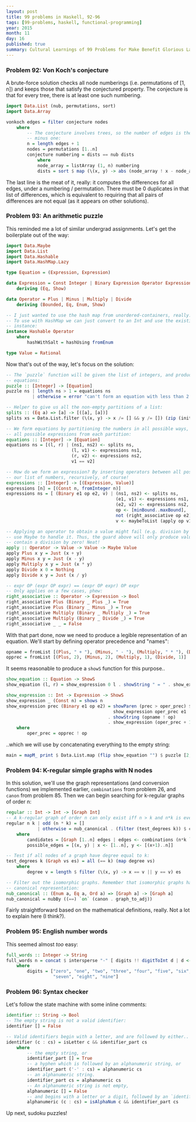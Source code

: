 ```yaml
---
layout: post
title: 99 problems in Haskell, 92-96
tags: [99-problems, haskell, functional-programming]
year: 2015
month: 11
day: 16
published: true
summary: Cultural Learnings of 99 Problems for Make Benefit Glorious Language of Haskell
---
```


### Problem 92: Von Koch's conjecture

A brute-force solution checks all node numberings (i.e. permutations of [1, n]) and keeps
those that satisfy the conjectured property. The conjecture is that for every tree, there
is at least one such numbering.

```haskell
import Data.List (nub, permutations, sort)
import Data.Array

vonkoch edges = filter conjecture nodes
    where
        -- The conjecture involves trees, so the number of edges is the number of vertices
        -- minus one:
        n = length edges + 1
        nodes = permutations [1..n]
        conjecture numbering = dists == nub dists
            where
            node_array = listArray (1, n) numbering
            dists = sort $ map (\(x, y) -> abs (node_array ! x - node_array ! y)) edges
```

The last line is the meat of it, really: it computes the differences for all edges, under
a numbering / permutation. There must be 0 duplicates in that list of differences, which
is equivalent to requiring that all pairs of differences are not equal (as it appears on
other solutions).

### Problem 93: An arithmetic puzzle

This reminded me a lot of similar undergrad assignments. Let's get the boilerplate out of
the way:

```haskell
import Data.Maybe
import Data.List
import Data.Hashable
import Data.HashMap.Lazy

type Equation = (Expression, Expression)

data Expression = Const Integer | Binary Expression Operator Expression
    deriving (Eq, Show)

data Operator = Plus | Minus | Multiply | Divide
    deriving (Bounded, Eq, Enum, Show)

-- I just wanted to use the hash map from unordered-containers, really.
-- To use with HashMap we can just convert to an Int and use the existing Hashable
-- instance:
instance Hashable Operator
    where
        hashWithSalt = hashUsing fromEnum

type Value = Rational
```

Now that's out of the way, let's focus on the solution:

```haskell
-- The `puzzle` function will be given the list of integers, and produce all the
-- equations:
puzzle :: [Integer] -> [Equation]
puzzle ns | length ns > 1 = equations ns
          | otherwise = error "can't form an equation with less than 2 numbers!"

-- Helper to give us all the non-empty partitions of a list:
splits :: (Eq a) => [a] -> [([a], [a])]
splits xs = Data.List.filter (\(x, y) -> x /= [] && y /= []) (zip (inits xs) (tails xs))

-- We form equations by partitioning the numbers in all possible ways, and then producing
-- all possible expressions from each partition:
equations :: [Integer] -> [Equation]
equations ns = [(l, r) | (ns1, ns2) <- splits ns,
                         (l, v1) <- expressions ns1,
                         (r, v2) <- expressions ns2,
                         v1 == v2]

-- How do we form an expression? By inserting operators between all possible partitions of
-- our list of numbers, recursively, of course!
expressions :: [Integer] -> [(Expression, Value)]
expressions [n] = [(Const n, fromInteger n)]
expressions ns = [ (Binary e1 op e2, v) | (ns1, ns2) <- splits ns,
                                          (e1, v1) <- expressions ns1,
                                          (e2, v2) <- expressions ns2,
                                          op <- [minBound..maxBound],
                                          not (right_associative op e2),
                                          v <- maybeToList (apply op v1 v2)]

-- Applying an operator to obtain a value might fail (e.g. division by zero), so we will
-- use Maybe to handle it. Thus, the guard above will only produce values `v` which do not
-- contain a division by zero! Neat!
apply :: Operator -> Value -> Value -> Maybe Value
apply Plus x y = Just (x + y)
apply Minus x y = Just (x - y)
apply Multiply x y = Just (x * y)
apply Divide x 0 = Nothing
apply Divide x y = Just (x / y)

-- expr OP (expr OP expr) == (expr OP expr) OP expr
-- Only applies on a few cases, phew:
right_associative :: Operator -> Expression -> Bool
right_associative Plus (Binary _ Plus _) = True
right_associative Plus (Binary _ Minus _) = True
right_associative Multiply (Binary _ Multiply _) = True
right_associative Multiply (Binary _ Divide _) = True
right_associative _ _ = False
```

With that part done, now we need to produce a legible representation of an equation. We'll
start by defining operator precedence and "names":

```haskell
opname = fromList [(Plus, " + "), (Minus, " - "), (Multiply, " * "), (Divide, " / ")]
opprec = fromList [(Plus, 2), (Minus, 2), (Multiply, 1), (Divide, 1)]
```

It seems reasonable to produce a `showS` function for this purpose..

```haskell
show_equation :: Equation -> ShowS
show_equation (l, r) = show_expression 0 l . showString " = " . show_expression 0 r

show_expression :: Int -> Expression -> ShowS
show_expression _ (Const n) = shows n
show_expression prec (Binary e1 op e2) = showParen (prec > oper_prec) $
                                         show_expression oper_prec e1
                                       . showString (opname ! op)
                                       . show_expression (oper_prec + 1) e2
    where
        oper_prec = opprec ! op
```

..which we will use by concatenating everything to the empty string:

```haskell
main = mapM_ print $ Data.List.map (flip show_equation "") $ puzzle [2, 3, 5, 7, 11]
```

### Problem 94: K-regular simple graphs with N nodes

In this solution, we'll use the graph representations (and conversion functions) we
implemented earlier, `combinations` from problem 26, and `canon` from problem 85. Then we
can begin searching for k-regular graphs of order n:

```haskell
regular :: Int -> Int -> [Graph Int]
-- A k-regular graph of order n can only exist iff n > k and n*k is even:
regular n k | odd (n * k) = []
            | otherwise = nub_canonical . (filter (test_degrees k)) $ candidates
    where
        candidates = [Graph [1..n] edges | edges <- combinations (n*k `div` 2) possible_edges]
        possible_edges = [(x, y) | x <- [1..n], y <- [(x+1)..n]]

-- Test if all nodes of a graph have degree equal to k:
test_degrees k (Graph vs es) = all (== k) (map degree vs)
    where
        degree v = length $ filter (\(x, y) -> x == v || y == v) es

-- Filter out the isomorphic graphs. Remember that isomorphic graphs have the same
-- canonical representation:
nub_canonical :: (Enum a, Eq a, Ord a) => [Graph a] -> [Graph a]
nub_canonical = nubBy ((==) `on` (canon . graph_to_adj))
```

Fairly straightforward based on the mathematical definitions, really. Not a lot to explain
here (I think?).

### Problem 95: English number words

This seemed almost _too_ easy:

```haskell
full_words :: Integer -> String
full_words n = concat $ intersperse "-" [ digits !! digitToInt d | d <- show n]
    where
        digits = ["zero", "one", "two", "three", "four", "five", "six",
                  "seven", "eight", "nine"]
```

### Problem 96: Syntax checker

Let's follow the state machine with some inline comments:

```haskell
identifier :: String -> Bool
-- The empty string is not a valid identifier:
identifier [] = False

-- Valid identifiers begin with a letter, and are followed by either..
identifier (c : cs) = isLetter c && identifier_part cs
    where
        -- the empty string, or
        identifier_part [] = True
        -- a hyphen which is followed by an alphanumeric string, or
        identifier_part ('-' : cs) = alphanumeric cs
        -- an alphanumeric string.
        identifier_part cs = alphanumeric cs
        -- An alphanumeric string is not empty,
        alphanumeric [] = False
        -- and begins with a letter or a digit, followed by an `identifier_part`
        alphanumeric (c : cs) = isAlphaNum c && identifier_part cs
```

Up next, sudoku puzzles!
